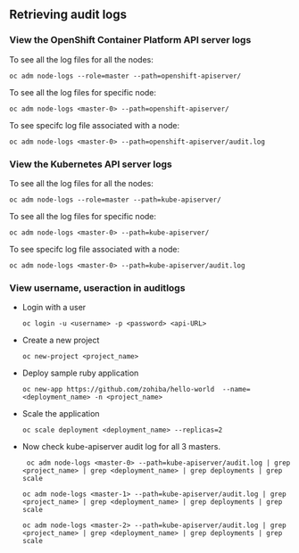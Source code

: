 ## Retrieving audit logs

### View the OpenShift Container Platform API server logs

To see all the log files for all the nodes:

```oc adm node-logs --role=master --path=openshift-apiserver/```

To see all the log files for specific node:

```oc adm node-logs <master-0> --path=openshift-apiserver/```

To see specifc log file associated with a node:

```oc adm node-logs <master-0> --path=openshift-apiserver/audit.log```

### View the Kubernetes API server logs

To see all the log files for all the nodes:

```oc adm node-logs --role=master --path=kube-apiserver/```

To see all the log files for specific node:

```oc adm node-logs <master-0> --path=kube-apiserver/```

To see specifc log file associated with a node:

```oc adm node-logs <master-0> --path=kube-apiserver/audit.log```


### View username, useraction in auditlogs


- Login with a user

  ```oc login -u <username> -p <password> <api-URL>```
  

- Create a new project

  ```oc new-project <project_name>```

- Deploy sample ruby application

  ```oc new-app https://github.com/zohiba/hello-world  --name=<deployment_name> -n <project_name>```

- Scale the application
  
  ```oc scale deployment <deployment_name> --replicas=2```

- Now check kube-apiserver audit log for all 3 masters.

  ``` oc adm node-logs <master-0> --path=kube-apiserver/audit.log | grep <project_name> | grep <deployment_name> | grep deployments | grep scale```
  
  ```oc adm node-logs <master-1> --path=kube-apiserver/audit.log | grep <project_name> | grep <deployment_name> | grep deployments | grep scale```
  
  ```oc adm node-logs <master-2> --path=kube-apiserver/audit.log | grep <project_name> | grep <deployment_name> | grep deployments | grep scale```



